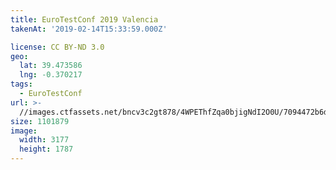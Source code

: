 ```yaml
---
title: EuroTestConf 2019 Valencia
takenAt: '2019-02-14T15:33:59.000Z'

license: CC BY-ND 3.0
geo:
  lat: 39.473586
  lng: -0.370217
tags:
  - EuroTestConf
url: >-
  //images.ctfassets.net/bncv3c2gt878/4WPEThfZqa0bjigNdI2O0U/7094472b6d37c1c4a6d42736fc9b8339/eurotestconf-2019-valencia_40230830733_o
size: 1101879
image:
  width: 3177
  height: 1787
---
```

